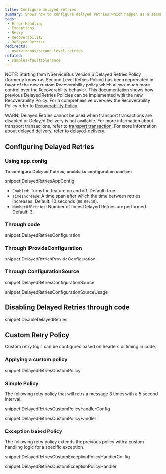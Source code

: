```yaml
---
title: Configure delayed retries
summary: Shows how to configure delayed retries which happen as a second stage of the default recoverability behavior.
tags:
 - Error Handling
 - Exceptions
 - Retry
 - Recoverability
 - Delayed Retries
redirects:
 - nservicebus/second-level-retries
related:
 - samples/faulttolerance
---
```


NOTE: Starting from NServiceBus Version 6 Delayed Retries Policy (formerly known as Second Level Retries Policy) has been deprecated in favor of the new custom Recoverability policy which allows much more control over the Recoverability behavior. This documentation shows how previous Delayed Retries Policies can be implemented with the new Recoverability Policy. For a comprehensive overview the Recoverability Policy refer to [Recoverability Policy](/nservicebus/recoverability/custom-recoverability-policy.md).

WARN: Delayed Retries cannot be used when transport transactions are disabled or Delayed Delivery is not available. For more information about transport transactions, refer to [transport transaction](/nservicebus/transports/transactions.md). For more information about delayed delivery, refer to [delayed-delivery](/nservicebus/messaging/delayed-delivery.md#caveats).


## Configuring Delayed Retries


### Using app.config

To configure Delayed Retries, enable its configuration section:

snippet:DelayedRetriesAppConfig

 * `Enabled`: Turns the feature on and off. Default: true.
 * `TimeIncrease`: A time span after which the time between retries increases. Default: 10 seconds (`00:00:10`).
 * `NumberOfRetries`: Number of times Delayed Retries are performed. Default: 3.


### Through code

snippet:DelayedRetriesConfiguration


### Through IProvideConfiguration

snippet:DelayedRetriesProvideConfiguration


### Through ConfigurationSource

snippet:DelayedRetriesConfigurationSource

snippet:DelayedRetriesConfigurationSourceUsage


## Disabling Delayed Retries through code

snippet:DisableDelayedRetries


## Custom Retry Policy

Custom retry logic can be configured based on headers or timing in code.


### Applying a custom policy

snippet:DelayedRetriesCustomPolicy


### Simple Policy

The following retry policy that will retry a message 3 times with a 5 second interval.

snippet:DelayedRetriesCustomPolicyHandlerConfig

snippet:DelayedRetriesCustomPolicyHandler


### Exception based Policy

The following retry policy extends the previous policy with a custom handling logic for a specific exception.

snippet:DelayedRetriesCustomExceptionPolicyHandlerConfig

snippet:DelayedRetriesCustomExceptionPolicyHandler